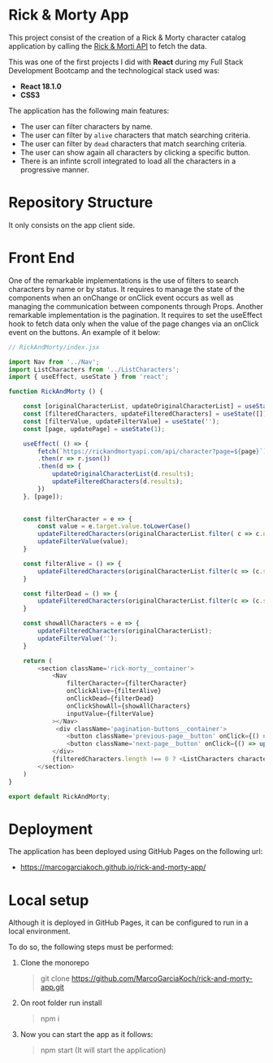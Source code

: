 # Rick & Morty App

This project consist of the creation of a Rick & Morty character catalog application by calling the [Rick & Morti API](https://rickandmortyapi.com/) to fetch the data.
 

This was one of the first projects I did with **React** during my Full Stack Development Bootcamp and the technological stack used was:

- **React 18.1.0**
- **CSS3**

The application has the following main features:

- The user can filter characters by name.
- The user can filter by `alive` characters that match searching criteria. 
- The user can filter by `dead` characters that match searching criteria.
- The user can show again all characters by clicking a specific button.
- There is an infinte scroll integrated to load all the characters in a progressive manner. 


# Repository Structure

It only consists on the app client side.


# Front End

One of the remarkable implementations is the use of filters to search characters by name or by status. It requires to manage the state of the components when an onChange or onClick event occurs as well as managing the communication between components through Props. 
Another remarkable implementation is the pagination. It requires to set the useEffect hook to fetch data only when the value of the page changes via an onClick event on the buttons. 
An example of it below:

```js
// RickAndMorty/index.jsx

import Nav from '../Nav';
import ListCharacters from '../ListCharacters';
import { useEffect, useState } from 'react';

function RickAndMorty () {

    const [originalCharacterList, updateOriginalCharacterList] = useState([]);
    const [filteredCharacters, updateFilteredCharacters] = useState([]);
    const [filterValue, updateFilterValue] = useState('');
    const [page, updatePage] = useState(1);

    useEffect( () => {
        fetch(`https://rickandmortyapi.com/api/character?page=${page}`)
        .then(r => r.json())
        .then(d => {
            updateOriginalCharacterList(d.results);
            updateFilteredCharacters(d.results);
        })
    }, [page]);
    

    const filterCharacter = e => {
        const value = e.target.value.toLowerCase()
        updateFilteredCharacters(originalCharacterList.filter( c => c.name.toLowerCase().includes(value)));
        updateFilterValue(value);
    }

    const filterAlive = () => {
        updateFilteredCharacters(originalCharacterList.filter(c => (c.status.toLowerCase() === 'alive') && (c.name.toLowerCase().includes(filterValue))));
    }

    const filterDead = () => {
        updateFilteredCharacters(originalCharacterList.filter(c => (c.status.toLowerCase() === 'dead') && (c.name.toLowerCase().includes(filterValue))));
    }

    const showAllCharacters = e => {
        updateFilteredCharacters(originalCharacterList);
        updateFilterValue('');
    }

    return (
        <section className='rick-morty__container'>
            <Nav 
                filterCharacter={filterCharacter} 
                onClickAlive={filterAlive} 
                onClickDead={filterDead}
                onClickShowAll={showAllCharacters}
                inputValue={filterValue}
            ></Nav>
             <div className='pagination-buttons__container'>
                <button className='previous-page__button' onClick={() => updatePage(page<=1 ? 1 : page-1)}>Previous Page</button>
                <button className='next-page__button' onClick={() => updatePage(page+1)}>Next Page</button>
            </div>
            {filteredCharacters.length !== 0 ? <ListCharacters characterList={filteredCharacters}></ListCharacters> : <h1 className='not-found-message'>Not results found matching your criteria</h1>}
        </section>
    )
}

export default RickAndMorty;
```


# Deployment

The application has been deployed using GitHub Pages on the following url:

- https://marcogarciakoch.github.io/rick-and-morty-app/


# Local setup

Although it is deployed in GitHub Pages, it can be configured to run in a local environment.

To do so, the following steps must be performed:

1. Clone the monorepo
    > git clone https://github.com/MarcoGarciaKoch/rick-and-morty-app.git

2. On root folder run install

    > npm i

3. Now you can start the app as it follows:

    > npm start  (It will start the application)
